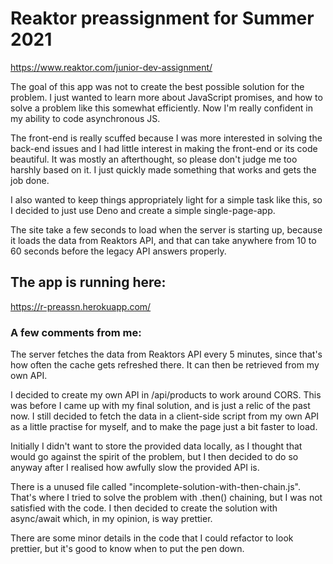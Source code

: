 # Reaktor preassignment for Summer 2021

https://www.reaktor.com/junior-dev-assignment/

The goal of this app was not to create the best possible solution for the problem. I just wanted to learn more about JavaScript promises, and how to solve a problem like this somewhat efficiently. Now I'm really confident in my ability to code asynchronous JS.

The front-end is really scuffed because I was more interested in solving the back-end issues and I had little interest in making the front-end or its code beautiful. It was mostly an afterthought, so please don't judge me too harshly based on it. I just quickly made something that works and gets the job done.

I also wanted to keep things appropriately light for a simple task like this, so I decided to just use Deno and create a simple single-page-app.

The site take a few seconds to load when the server is starting up, because it loads the data from Reaktors API, and that can take anywhere from 10 to 60 seconds before the legacy API answers properly.

## The app is running here:

https://r-preassn.herokuapp.com/


### A few comments from me:
The server fetches the data from Reaktors API every 5 minutes, since that's how often the cache gets refreshed there. It can then be retrieved from my own API.

I decided to create my own API in /api/products to work around CORS. This was before I came up with my final solution, and is just a relic of the past now. I still decided to fetch the data in a client-side script from my own API as a little practise for myself, and to make the page just a bit faster to load.

Initially I didn't want to store the provided data locally, as I thought that would go against the spirit of the problem, but I then decided to do so anyway after I realised how awfully slow the provided API is.

There is a unused file called "incomplete-solution-with-then-chain.js". That's where I tried to solve the problem with .then() chaining, but I was not satisfied with the code. I then decided to create the solution with async/await which, in my opinion, is way prettier.

There are some minor details in the code that I could refactor to look prettier, but it's good to know when to put the pen down.